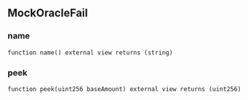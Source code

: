 ## MockOracleFail

### name

```solidity
function name() external view returns (string)
```

### peek

```solidity
function peek(uint256 baseAmount) external view returns (uint256)
```
